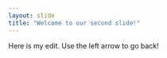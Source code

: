 ```yaml
---
layout: slide
title: "Welcome to our second slide!"
---
```

Here is my edit.
Use the left arrow to go back!

